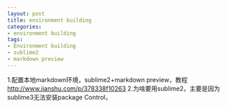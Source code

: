 ```yaml
---
layout: post
title: environment building
categories:
- environment building
tags:
- Environment building
- sublime2
- markdown preview
---
```

1.配置本地markdown环境，sublime2+markdown preview，教程 http://www.jianshu.com/p/378338f10263
2.为啥要用sublime2，主要是因为sublime3无法安装package Control，
